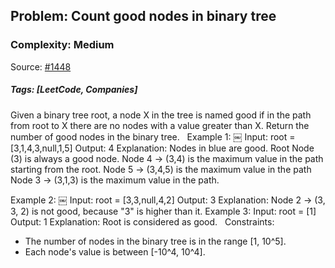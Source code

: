 ## Problem: Count good nodes in binary tree

### Complexity: Medium

Source: [#1448](https://leetcode.com/problems/count-good-nodes-in-binary-tree/description/)

##### Tags: [LeetCode, Companies]

Given a binary tree root, a node X in the tree is named good if in the path from root to X there are no nodes with a value greater than X.
Return the number of good nodes in the binary tree.
 
Example 1:
￼
Input: root = [3,1,4,3,null,1,5]
Output: 4
Explanation: Nodes in blue are good.
Root Node (3) is always a good node.
Node 4 -> (3,4) is the maximum value in the path starting from the root.
Node 5 -> (3,4,5) is the maximum value in the path
Node 3 -> (3,1,3) is the maximum value in the path.

Example 2:
￼
Input: root = [3,3,null,4,2]
Output: 3
Explanation: Node 2 -> (3, 3, 2) is not good, because "3" is higher than it.
Example 3:
Input: root = [1]
Output: 1
Explanation: Root is considered as good.
 
Constraints:
* The number of nodes in the binary tree is in the range [1, 10^5].
* Each node's value is between [-10^4, 10^4].
